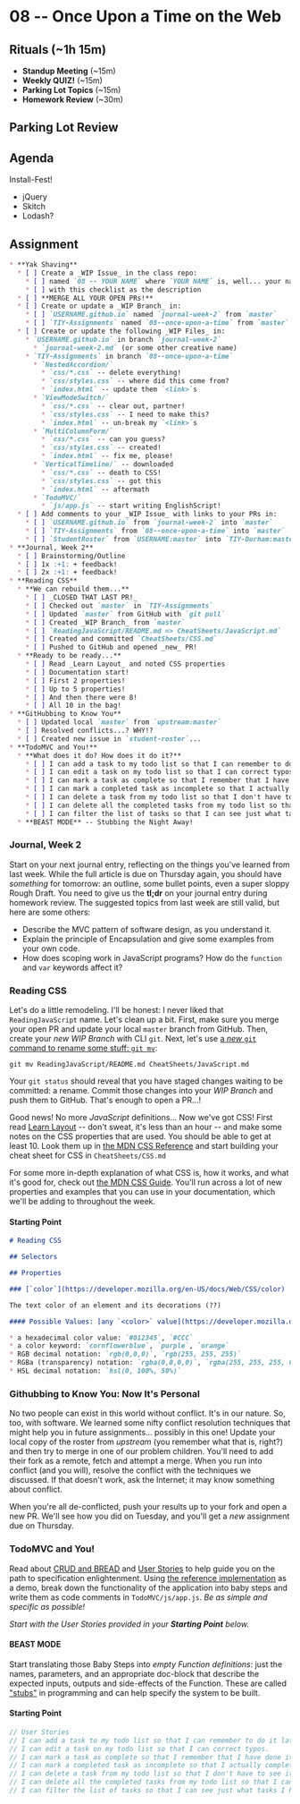 # 08 -- Once Upon a Time on the Web

## Rituals (~1h 15m)

* **Standup Meeting** (~15m)
* **Weekly QUIZ!** (~15m)
* **Parking Lot Topics** (~15m)
* **Homework Review** (~30m)

## Parking Lot Review

## Agenda

Install-Fest!

* jQuery
* Skitch
* Lodash?

## Assignment

```markdown
* **Yak Shaving**
  * [ ] Create a _WIP Issue_ in the class repo:
    * [ ] named `08 -- YOUR NAME` where `YOUR NAME` is, well... your name.
    * [ ] with this checklist as the description
  * [ ] **MERGE ALL YOUR OPEN PRs!**
  * [ ] Create or update a _WIP Branch_ in:
    * [ ] `USERNAME.github.io` named `journal-week-2` from `master`
    * [ ] `TIY-Assignments` named `08--once-upon-a-time` from `master`
  * [ ] Create or update the following _WIP Files_ in:
    * `USERNAME.github.io` in branch `journal-week-2`
      * `journal-week-2.md` (or some other creative name)
    * `TIY-Assignments` in branch `08--once-upon-a-time`
      * `NestedAccordion/`
        * `css/*.css` -- delete everything!
        * `css/styles.css` -- where did this come from?
        * `index.html` -- update them `<link>`s
      * `ViewModeSwitch/`
        * `css/*.css` -- clear out, partner!
        * `css/styles.css` -- I need to make this?
        * `index.html` -- un-break my `<link>`s
      * `MultiColumnForm/`
        * `css/*.css` -- can you guess?
        * `css/styles.css` -- created!
        * `index.html` -- fix me, please!
      * `VerticalTimeline/` -- downloaded
        * `css/*.css` -- death to CSS!
        * `css/styles.css` -- got this
        * `index.html` -- aftermath
      * `TodoMVC/`
        * `js/app.js` -- start writing EnglishScript!
  * [ ] Add comments to your _WIP Issue_ with links to your PRs in:
    * [ ] `USERNAME.github.io` from `journal-week-2` into `master`
    * [ ] `TIY-Assignments` from `08--once-upon-a-time` into `master`
    * [ ] `StudentRoster` from `USERNAME:master` into `TIY-Durham:master`
* **Journal, Week 2**
  * [ ] Brainstorming/Outline
  * [ ] 1x :+1: + feedback!
  * [ ] 2x :+1: + feedback!
* **Reading CSS**
  * **We can rebuild them...**
    * [ ] _CLOSED THAT LAST PR!_
    * [ ] Checked out `master` in `TIY-Assignments`
    * [ ] Updated `master` from GitHub with `git pull`
    * [ ] Created _WIP Branch_ from `master`
    * [ ] `ReadingJavaScript/README.md => CheatSheets/JavaScript.md`
    * [ ] Created and committed `CheatSheets/CSS.md`
    * [ ] Pushed to GitHub and opened _new_ PR!
  * **Ready to be ready...**
    * [ ] Read _Learn Layout_ and noted CSS properties
    * [ ] Documentation start!
    * [ ] First 2 properties!
    * [ ] Up to 5 properties!
    * [ ] And then there were 8!
    * [ ] All 10 in the bag!
* **GitHubbing to Know You**
  * [ ] Updated local `master` from `upstream:master`
  * [ ] Resolved conflicts...? WHY!?
  * [ ] Created new issue in `student-roster`...
* **TodoMVC and You!**
  * **What does it do? How does it do it?**
    * [ ] I can add a task to my todo list so that I can remember to do it later.
    * [ ] I can edit a task on my todo list so that I can correct typos.
    * [ ] I can mark a task as complete so that I remember that I have done it.
    * [ ] I can mark a completed task as incomplete so that I actually complete it this time.
    * [ ] I can delete a task from my todo list so that I don't have to see it any more.
    * [ ] I can delete all the completed tasks from my todo list so that I can clean up completed tasks.
    * [ ] I can filter the list of tasks so that I can see just what tasks I have completed and what are left to do.
  * **BEAST MODE** -- Stubbing the Night Away!
```

### Journal, Week 2

Start on your next journal entry, reflecting on the things you've learned from last week. While the full article is due on Thursday again, you should have _something_ for tomorrow: an outline, some bullet points, even a super sloppy Rough Draft. You need to give us the **tl;dr** on your journal entry during homework review. The suggested topics from last week are still valid, but here are some others:

* Describe the MVC pattern of software design, as you understand it.
* Explain the principle of Encapsulation and give some examples from your own code.
* How does scoping work in JavaScript programs? How do the `function` and `var` keywords affect it?

### Reading CSS

Let's do a little remodeling. I'll be honest: I never liked that `ReadingJavaScript` name. Let's clean up a bit. First, make sure you merge your open PR and update your local `master` branch from GitHub. Then, create your _new WIP Branch_ with CLI `git`. Next, let's use [a _new_ `git` command to rename some stuff: `git mv`](http://git-scm.com/docs/git-mv):

    git mv ReadingJavaScript/README.md CheatSheets/JavaScript.md

Your `git status` should reveal that you have staged changes waiting to be committed: a rename. Commit those changes into your _WIP Branch_ and push them to GitHub. That's enough to open a PR...!

Good news! No more _JavaScript_ definitions... Now we've got CSS! First read [Learn Layout](http://learnlayout.com) -- don't sweat, it's less than an hour -- and make some notes on the CSS properties that are used. You should be able to get at least 10. Look them up in [the MDN CSS Reference](https://developer.mozilla.org/en-US/docs/Web/CSS/Reference) and start building your cheat sheet for CSS in `CheatSheets/CSS.md`

For some more in-depth explanation of what CSS is, how it works, and what it's good for, check out [the MDN CSS Guide](https://developer.mozilla.org/en-US/docs/Web/Guide/CSS). You'll run across a lot of new properties and examples that you can use in your documentation, which we'll be adding to throughout the week.


#### Starting Point

```markdown
# Reading CSS

## Selectors

## Properties

### [`color`](https://developer.mozilla.org/en-US/docs/Web/CSS/color) 

The text color of an element and its decorations (??)

#### Possible Values: [any `<color>` value](https://developer.mozilla.org/en-US/docs/Web/CSS/color_value)

* a hexadecimal color value: `#012345`, `#CCC`
* a color keyword: `cornflowerblue`, `purple`, `orange`
* RGB decimal notation: `rgb(0,0,0)`, `rgb(255, 255, 255)`
* RGBa (transparency) notation: `rgba(0,0,0,0)`, `rgba(255, 255, 255, 0.8)`
* HSL decimal notation: `hsl(0, 100%, 50%)`
```

### Githubbing to Know You: Now It's Personal

No two people can exist in this world without conflict. It's in our nature. So, too, with software. We learned some nifty conflict resolution techniques that might help you in future assignments... possibly in this one! Update your local copy of the roster from _upstream_ (you remember what that is, right?) and then try to merge in one of our problem children. You'll need to add their fork as a remote, fetch and attempt a merge. When you run into conflict (and you will), resolve the conflict with the techniques we discussed. If that doesn't work, ask the Internet; it may know something about conflict.

When you're all de-conflicted, push your results up to your fork and open a new PR. We'll see how you did on Tuesday, and you'll get a _new_ assignment due on Thursday.

### TodoMVC and You!

Read about [CRUD and BREAD](https://en.wikipedia.org/wiki/Create,_read,_update_and_delete) and [User Stories](https://en.wikipedia.org/wiki/User_story) to help guide you on the path to specification enlightenment. Using [the reference implementation](http://todomvc.com/examples/vanillajs/) as a demo, break down the functionality of the application into baby steps and write them as code comments in `TodoMVC/js/app.js`. _Be as simple and specific as possible!_

_Start with the User Stories provided in your **Starting Point** below._

#### BEAST MODE

Start translating those Baby Steps into _empty Function definitions_: just the names, parameters, and an appropriate doc-block that describe the expected inputs, outputs and side-effects of the Function. These are called ["stubs"](https://en.wikipedia.org/wiki/Method_stub) in programming and can help specify the system to be built.

#### Starting Point

```javascript
// User Stories
// I can add a task to my todo list so that I can remember to do it later.
// I can edit a task on my todo list so that I can correct typos.
// I can mark a task as complete so that I remember that I have done it.
// I can mark a completed task as incomplete so that I actually complete it this time.
// I can delete a task from my todo list so that I don't have to see it any more.
// I can delete all the completed tasks from my todo list so that I can clean up completed tasks.
// I can filter the list of tasks so that I can see just what tasks I have completed and what are left to do.
```
